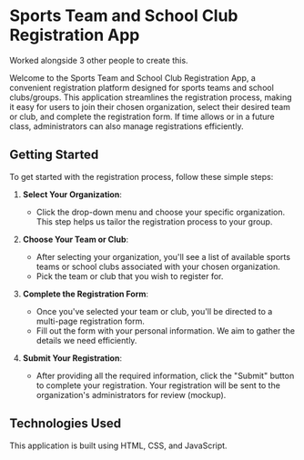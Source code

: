 # Sports Team and School Club Registration App

Worked alongside 3 other people to create this.

Welcome to the Sports Team and School Club Registration App, a convenient registration platform designed for sports teams and school clubs/groups. This application streamlines the registration process, making it easy for users to join their chosen organization, select their desired team or club, and complete the registration form. If time allows or in a future class, administrators can also manage registrations efficiently.

## Getting Started

To get started with the registration process, follow these simple steps:

1. **Select Your Organization**:
   - Click the drop-down menu and choose your specific organization. This step helps us tailor the registration process to your group.

2. **Choose Your Team or Club**:
   - After selecting your organization, you'll see a list of available sports teams or school clubs associated with your chosen organization.
   - Pick the team or club that you wish to register for.

3. **Complete the Registration Form**:
   - Once you've selected your team or club, you'll be directed to a multi-page registration form.
   - Fill out the form with your personal information. We aim to gather the details we need efficiently.

4. **Submit Your Registration**:
   - After providing all the required information, click the "Submit" button to complete your registration. Your registration will be sent to the organization's administrators for review (mockup).


## Technologies Used

This application is built using HTML, CSS, and JavaScript.


